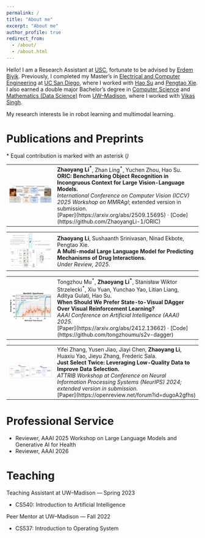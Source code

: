 ```yaml
---
permalink: /
title: "About me"
excerpt: "About me"
author_profile: true
redirect_from: 
  - /about/
  - /about.html
---
```


Hello! I am a Research Assistant at [USC](https://www.usc.edu/), fortunate to be advised by [Erdem Biyik](https://ebiyik.github.io/). Previously, I completed my Master’s in [Electrical and Computer Engineering](https://www.ece.ucsd.edu/) at [UC San Diego](https://www.ucsd.edu/), where I worked with [Hao Su](https://cseweb.ucsd.edu/~haosu/) and [Pengtao Xie](https://pengtaoxie.github.io/). I also earned a double major Bachelor’s degree in [Computer Science](https://guide.wisc.edu/undergraduate/letters-science/computer-sciences/computer-sciences-bs/) and [Mathematics (Data Science)](https://guide.wisc.edu/undergraduate/letters-science/mathematics/mathematics-ba/mathematics-mathematics-data-science-ba/#text) from [UW–Madison](https://www.wisc.edu/), where I worked with [Vikas Singh](https://www.biostat.wisc.edu/~vsingh/).

My research interests lie in robot learning and multimodal learning.

Publications and Preprints
======

\* Equal contribution is marked with an asterisk (*)*

<table>
<tr>
<td width="25%">
  <img src="images/ORIC.png" width="160">
</td>
<td width="75%">
  <b>Zhaoyang Li<sup>*</sup></b>, Zhan Ling<sup>*</sup>, Yuchen Zhou, Hao Su.  
  <br><b>ORIC: Benchmarking Object Recognition in Incongruous Context for Large Vision-Language Models.</b>  
  <br><i>International Conference on Computer Vision (ICCV) 2025 Workshop on MMRAgI</i>; extended version in submission.  
  <br>[Paper](https://arxiv.org/abs/2509.15695) · [Code](https://github.com/ZhaoyangLi-1/ORIC)
</td>
</tr>
</table>

<table>
<tr>
<td width="25%">
  <img src="images/InteractGPT.png" width="160">
</td>
<td width="75%">
  <b>Zhaoyang Li</b>, Sushaanth Srinivasan, Ninad Ekbote, Pengtao Xie.  
  <br><b>A Multi-modal Large Language Model for Predicting Mechanisms of Drug Interactions.</b>  
  <br><i>Under Review, 2025.</i>
</td>
</tr>
</table>

<table>
<tr>
<td width="25%">
  <img src="images/s2v_dagger.png" width="160">
</td>
<td width="75%">
  Tongzhou Mu<sup>*</sup>, <b>Zhaoyang Li<sup>*</sup></b>, Stanisław Wiktor Strzelecki<sup>*</sup>, Xiu Yuan, Yunchao Yao, Litian Liang, Aditya Gulati, Hao Su.  
  <br><b>When Should We Prefer State-to-Visual DAgger Over Visual Reinforcement Learning?</b>  
  <br><i>AAAI Conference on Artificial Intelligence (AAAI) 2025.</i>  
  <br>[Paper](https://arxiv.org/abs/2412.13662) · [Code](https://github.com/tongzhoumu/s2v-dagger)
</td>
</tr>
</table>

<table>
<tr>
<td width="25%">
  <img src="images/jst.png" width="160">
</td>
<td width="75%">
  Yifei Zhang, Yusen Jiao, Jiayi Chen, <b>Zhaoyang Li</b>, Huaxiu Yao, Jieyu Zhang, Frederic Sala.  
  <br><b>Just Select Twice: Leveraging Low-Quality Data to Improve Data Selection.</b>  
  <br><i>ATTRIB Workshop at Conference on Neural Information Processing Systems (NeurIPS) 2024; extended version in submission.</i>  
  <br>[Paper](https://openreview.net/forum?id=dugoA2gfhs)
</td>
</tr>
</table>


Professional Service
======
- Reviewer, AAAI 2025 Workshop on Large Language Models and Generative AI for Health  
- Reviewer, AAAI 2026

Teaching 
======
Teaching Assistant at UW–Madison — Spring 2023  
- CS540: Introduction to Artificial Intelligence  

Peer Mentor at UW–Madison — Fall 2022  
- CS537: Introduction to Operating System  





